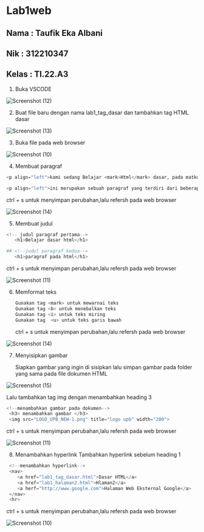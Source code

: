 # Lab1web

## Nama : Taufik Eka Albani
## Nik : 312210347
## Kelas : TI.22.A3

1. Buka VSCODE

![Screenshot (12)](https://github.com/taufikalbani13/Lab1web/assets/115517181/9d60538e-10ff-4ade-8613-605671f5a662)

2. Buat file baru dengan nama lab1_tag_dasar dan tambahkan tag HTML dasar

![Screenshot (13)](https://github.com/taufikalbani13/lab2py/assets/115517181/550ec8eb-b4c2-4698-9b4d-1de6f150f643)

3. Buka file pada web browser

![Screenshot (10)](https://github.com/taufikalbani13/lab2py/assets/115517181/dc7a4b03-9ed7-460d-ae59-5d5e0fd3f1ff)

4. Membuat paragraf

```py
<p align="left">kami sedang Belajar <mark>Html</mark> dasar, pada matkul <b>pemograman web</b> di prodi <i>teknik informatika</i> <u>universitas pelita bangsa</u>. pelajaran pertama yang kami dapat adalah membuat tampilan web sedrhana dalam rangka mengenal tag-tag dasar HTML.</p>
 ```
```py
<p align="left">ini merupakan sebuah paragraf yang terdiri dari beberapa kalimat yang  saling mendukung sehingga menjadi satu kesatuan . paragraf di buat dengan menggunakan tag dasar html.
 ```
ctrl + s untuk menyimpan perubahan,lalu refersh pada web browser

![Screenshot (14)](https://github.com/taufikalbani13/lab2py/assets/115517181/9b8f18f4-689d-4f68-8f84-54f8052193fe)

5. Membuat judul
```py
<!-- judul paragraf pertama-->
   <h1>Belajar dasar html</h1>
 ```
```py
## <!--judul paragraf kedua-->
   <h1>paragraf pada html</h1>
 ```
ctrl + s untuk menyimpan perubahan,lalu refersh pada web browser

![Screenshot (11)](https://github.com/taufikalbani13/lab2py/assets/115517181/6859159c-b4be-41ab-b7f0-6f234e69483e)

6. Memformat teks
   ```py
   Gunakan tag <mark> untuk mewarnai teks
   Gunakan tag <b> untuk menebalkan teks
   Gunakan tag <i> untuk teks miring
   Gunakan tag  <u> untuk teks garis bawah
   ```
   ctrl + s untuk menyimpan perubahan,lalu refersh pada web browser

![Screenshot (14)](https://github.com/taufikalbani13/lab2py/assets/115517181/9b8f18f4-689d-4f68-8f84-54f8052193fe)

7. Menyisipkan gambar
   
   Siapkan gambar yang ingin di sisipkan lalu simpan gambar pada folder yang sama pada file dokumen HTML

![Screenshot (15)](https://github.com/taufikalbani13/lab2py/assets/115517181/9e0056b1-a00b-4c95-a7ff-5be18388bff6)

   Lalu tambahkan tag img dengan menambahkan heading 3
  ```py
 <!--menambahkan gambar pada dokumen-->
   <h3> menambahkan gambar </h3>
   <img src="LOGO_UPB_NEW-1.png" title="logo upb" width="200">
   ```
   ctrl + s untuk menyimpan perubahan,lalu refersh pada web browser

![Screenshot (11)](https://github.com/taufikalbani13/lab2py/assets/115517181/2b9c7a72-430a-4dea-8ddb-40b57dd888d3)

8. Menambahkan hyperlink
   Tambahkan hyperlink sebelum heading 1
  ```py
   <!--menambahkan hyperlink-->
   <nav>
      <a href="lab1_tag_dasar.html">Dasar HTML</a>
      <a href="lab1_halaman2.html">Hlaman2</a>
      <a herf="http://www.google.com">Halaman Web Eksternal Google</a>
   </nav>
   <hr>
 ```
   ctrl + s untuk menyimpan perubahan,lalu refersh pada web browser

   ![Screenshot (10)](https://github.com/taufikalbani13/lab2py/assets/115517181/a4fa8226-c6da-4c1f-81dd-aa1b2502af44)


   




   
